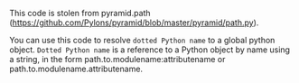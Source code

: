 This code is stolen from pyramid.path 
(https://github.com/Pylons/pyramid/blob/master/pyramid/path.py).

You can use this code to resolve ``dotted Python name`` to a global python 
object. ``Dotted Python name`` is a reference to a Python object by name 
using a string, in the form path.to.modulename:attributename or
path.to.modulename.attributename.
